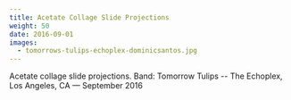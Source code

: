 ```yaml
---
title: Acetate Collage Slide Projections
weight: 50
date: 2016-09-01
images:
  - tomorrows-tulips-echoplex-dominicsantos.jpg
---
```

Acetate collage slide projections. Band: Tomorrow Tulips -- The Echoplex, Los Angeles, CA — September 2016